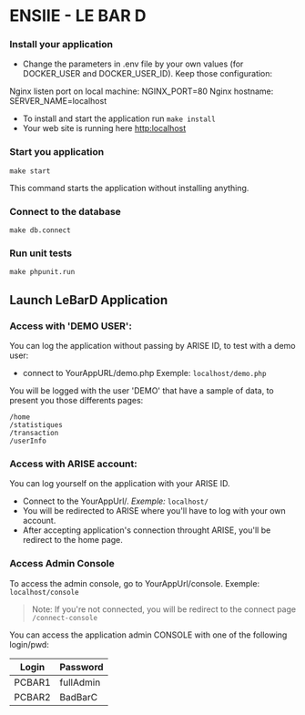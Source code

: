 # ENSIIE - LE BAR D

### Install your application
* Change the parameters in .env file by your own values (for DOCKER_USER and DOCKER_USER_ID). Keep those configuration:

Nginx listen port on local machine: NGINX_PORT=80
Nginx hostname: SERVER_NAME=localhost

* To install and start the application run `make install`
* Your web site is running here [http:localhost](http:localhost)

### Start you application
`make start`

This command starts the application without installing anything.

### Connect to the database
`make db.connect`

### Run unit tests
`make phpunit.run`

## Launch LeBarD Application
### Access  with 'DEMO USER':
You can log the application without passing by ARISE ID, to test with a demo user:
* connect to YourAppURL/demo.php
Exemple: `localhost/demo.php`

You will be logged with the user 'DEMO' that have a sample of data, to present you those differents pages:
```
/home
/statistiques
/transaction
/userInfo
```

### Access with ARISE account:
You can log yourself on the application with your ARISE ID. 
* Connect to the YourAppUrl/. 
*Exemple:* `localhost/`
* You will be redirected to ARISE where you'll have to log with your own account.
* After accepting application's connection throught ARISE, you'll be redirect to the home page.

### Access Admin Console
To access the admin console, go to YourAppUrl/console.
Exemple: `localhost/console`
> Note: If you're not connected, you will be redirect to the connect page `/connect-console`

You can access the application admin CONSOLE with one of the following login/pwd: 

| Login | Password |
| ----------- | ----------- |
| PCBAR1 | fullAdmin |
| PCBAR2 | BadBarC|



 
